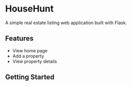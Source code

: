 # HouseHunt

A simple real estate listing web application built with Flask.

## Features

- View home page
- Add a property
- View property details

## Getting Started

